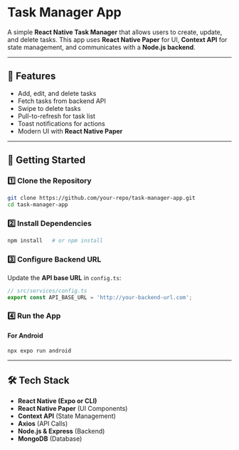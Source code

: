 # Task Manager App

A simple **React Native Task Manager** that allows users to create, update, and delete tasks. This app uses **React Native Paper** for UI, **Context API** for state management, and communicates with a **Node.js backend**.

---

## 📌 Features
- Add, edit, and delete tasks
- Fetch tasks from backend API
- Swipe to delete tasks
- Pull-to-refresh for task list
- Toast notifications for actions
- Modern UI with **React Native Paper**

---

## 🚀 Getting Started

### 1️⃣ Clone the Repository
```sh
git clone https://github.com/your-repo/task-manager-app.git
cd task-manager-app
```

### 2️⃣ Install Dependencies
```sh
npm install   # or npm install
```

### 3️⃣ Configure Backend URL
Update the **API base URL** in `config.ts`:
```ts
// src/services/config.ts
export const API_BASE_URL = 'http://your-backend-url.com';
```

### 4️⃣ Run the App
#### For Android
```sh
npx expo run android 
```
---

## 🛠 Tech Stack
- **React Native (Expo or CLI)**
- **React Native Paper** (UI Components)
- **Context API** (State Management)
- **Axios** (API Calls)
- **Node.js & Express** (Backend)
- **MongoDB** (Database)

